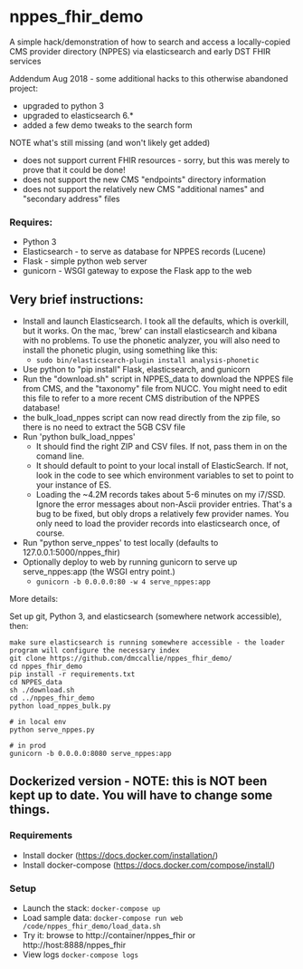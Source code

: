 # nppes_fhir_demo
A simple hack/demonstration of how to search and access a locally-copied CMS provider directory (NPPES) via elasticsearch and early DST FHIR services

Addendum Aug 2018 - some additional hacks to this otherwise abandoned project:

- upgraded to python 3
- upgraded to elasticsearch 6.*
- added a few demo tweaks to the search form

NOTE what's still missing (and won't likely get added)

- does not support current FHIR resources - sorry, but this was merely to prove that it could be done!
- does not support the new CMS "endpoints" directory information
- does not support the relatively new CMS "additional names" and "secondary address" files


### Requires:

- Python 3
- Elasticsearch - to serve as database for NPPES records (Lucene)
- Flask - simple python web server
- gunicorn - WSGI gateway to expose the Flask app to the web


## Very brief instructions:

- Install and launch Elasticsearch. I took all the defaults, which is overkill, but it works. On the mac, 'brew' can install elasticsearch and kibana with no problems. To use the phonetic analyzer, you will also need to install the phonetic plugin, using something like this:
  - ```sudo bin/elasticsearch-plugin install analysis-phonetic```
- Use python to "pip install" Flask, elasticsearch, and gunicorn
- Run the "download.sh" script in NPPES_data to download the NPPES file from CMS, and the "taxonomy" file from NUCC. You might need to edit this file to refer to a more recent CMS distribution of the NPPES database!
- the bulk_load_nppes script can now read directly from the zip file, so there is no need to extract the 5GB CSV file
- Run 'python bulk_load_nppes'
  - It should find the right ZIP and CSV files.  If not, pass them in on the comand line.
  - It should default to point to your local install of ElasticSearch. If not, look in the code to see which environment variables to set to point to your instance of ES.
  - Loading the ~4.2M records takes about 5-6 minutes on my i7/SSD. Ignore the error messages about non-Ascii provider entries. That's a bug to be fixed, but obly drops a relatively few provider names. You only need to load the provider records into elasticsearch once, of course.
- Run "python serve_nppes' to test locally (defaults to 127.0.0.1:5000/nppes_fhir)
- Optionally deploy to web by running gunicorn to serve up serve_nppes:app (the WSGI entry point.)
  - `gunicorn -b 0.0.0.0:80 -w 4 serve_nppes:app` 


More details:

Set up git, Python 3, and elasticsearch (somewhere network accessible), then:

```
make sure elasticsearch is running somewhere accessible - the loader program will configure the necessary index
git clone https://github.com/dmccallie/nppes_fhir_demo/
cd nppes_fhir_demo
pip install -r requirements.txt
cd NPPES_data
sh ./download.sh
cd ../nppes_fhir_demo
python load_nppes_bulk.py

# in local env
python serve_nppes.py

# in prod
gunicorn -b 0.0.0.0:8080 serve_nppes:app
```

## Dockerized version - NOTE: this is NOT been kept up to date.  You will have to change some things.

### Requirements

 * Install docker (https://docs.docker.com/installation/)
 * Install docker-compose (https://docs.docker.com/compose/install/)

### Setup

 * Launch the stack: `docker-compose up`
 * Load sample data: `docker-compose run web /code/nppes_fhir_demo/load_data.sh`
 * Try it: browse to http://container/nppes_fhir or http://host:8888/nppes_fhir
 * View logs `docker-compose logs`
